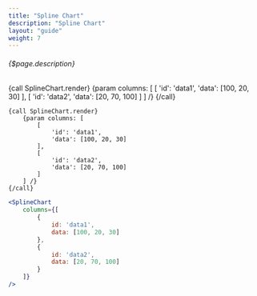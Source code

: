 ```yaml
---
title: "Spline Chart"
description: "Spline Chart"
layout: "guide"
weight: 7
---
```


###### {$page.description}

<article id="1">

{call SplineChart.render}
	{param columns: [
		[
			'id': 'data1',
			'data': [100, 20, 30]
		],
		[
			'id': 'data2',
			'data': [20, 70, 100]
		]
	] /}
{/call}

```soy
{call SplineChart.render}
	{param columns: [
		[
			'id': 'data1',
			'data': [100, 20, 30]
		],
		[
			'id': 'data2',
			'data': [20, 70, 100]
		]
	] /}
{/call}
```
```jsx
<SplineChart
	columns={[
		{
			id: 'data1',
			data: [100, 20, 30]
		},
		{
			id: 'data2',
			data: [20, 70, 100]
		}
	]}
/>
```

</article>
